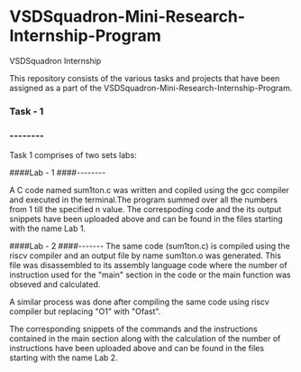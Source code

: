 # VSDSquadron-Mini-Research-Internship-Program
VSDSquadron Internship

This repository consists of the various tasks and projects that have been assigned as a part of the VSDSquadron-Mini-Research-Internship-Program.

### Task - 1
### --------

Task 1 comprises of two sets labs:

####Lab - 1 
####--------

A C code named sum1ton.c was written and copiled using the gcc compiler and executed in the terminal.The program summed over all the numbers from 1 till the specified n value.
The correspoding code and the its output snippets have been uploaded above and can be found in the files starting with the name Lab 1.

####Lab - 2
####-------
The same code (sum1ton.c) is compiled using the riscv compiler and an output file by name sum1ton.o was generated. This file was disassembled to its assembly language code where the number of instruction used for the "main" section in the code or the main function was obseved and calculated.

A similar process was done after compiling the same code using riscv compiler but replacing "O1" with "Ofast".

The corresponding snippets of the commands and the instructions contained in the main section along with the calculation of the number of instructions have been uploaded above and can be found in the files starting with the name Lab 2.




